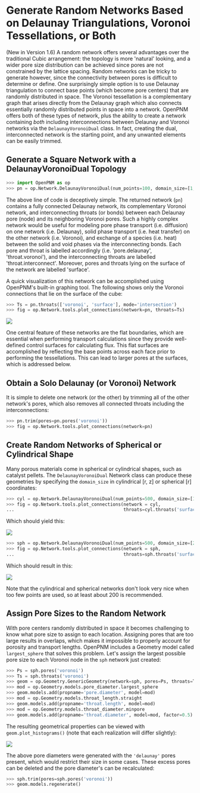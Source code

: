 # Generate Random Networks Based on Delaunay Triangulations,  Voronoi Tessellations, or Both

(New in Version 1.6)  A random network offers several advantages over the traditional Cubic arrangement: the topology is more 'natural' looking, and a wider pore size distribution can be achieved since pores are not constrained by the lattice spacing.  Random networks can be tricky to generate however, since the connectivity between pores is difficult to determine or define.  One surprisingly simple option is to use Delaunay triangulation to connect base points (which become pore centers) that are randomly distributed in space.  The Voronoi tessellation is a complementary graph that arises directly from the Delaunay graph which also connects essentially randomly distributed points in space into a network.  OpenPNM offers both of these types of network, plus the ability to create a network containing *both* including interconnections between Delaunay and Voronoi networks via the ```DelaunayVoronoiDual``` class.  In fact, creating the dual, interconnected network is the starting point, and any unwanted elements can be easily trimmed.

## Generate a Square Network with a DelaunayVoronoiDual Topology

``` python
>>> import OpenPNM as op
>>> pn = op.Network.DelaunayVoronoiDual(num_points=100, domain_size=[1, 1, 1])

```

The above line of code is deceptively simple.  The returned network (```pn```) contains a fully connected Delaunay network, its complementary Voronoi network, and interconnecting throats (or bonds) between each Delaunay pore (node) and its neighboring Voronoi pores.  Such a highly complex network would be useful for modeling pore phase transport (i.e. diffusion) on one network (i.e. Delaunay), solid phase transport (i.e. heat transfer) on the other network (i.e. Voronoi), and exchange of a species (i.e. heat) between the solid and void phases via the interconnecting bonds.  Each pore and throat is labelled accordingly (i.e. 'pore.delaunay', 'throat.voronoi'), and the interconnecting throats are labelled 'throat.interconnect'.  Moreover, pores and throats lying on the surface of the network are labelled 'surface'.  

A quick visualization of this network can be accomplished using OpenPNM's built-in graphing tool.  The following shows only the Voronoi connections that lie on the surface of the cube:

``` python
>>> Ts = pn.throats(['voronoi', 'surface'], mode='intersection')
>>> fig = op.Network.tools.plot_connections(network=pn, throats=Ts)

```

![](https://i.imgur.com/YDBtnFK.png)

One central feature of these networks are the flat boundaries, which are essential when performing transport calculations since they provide well-defined control surfaces for calculating flux.  This flat surfaces are accomplished by reflecting the base points across each face prior to performing the tessellations.  This can lead to larger pores at the surfaces, which is addressed below.

## Obtain a Solo Delaunay (or Voronoi) Network

It is simple to delete one network (or the other) by trimming all of the other network's pores, which also removes all connected throats including the interconnections:

``` python
>>> pn.trim(pores=pn.pores('voronoi'))
>>> fig = op.Network.tools.plot_connections(network=pn)

```

## Create Random Networks of Spherical or Cylindrical Shape

Many porous materials come in spherical or cylindrical shapes, such as catalyst pellets.  The ```DelaunayVoronoiDual``` Network class can produce these geometries by specifying the ```domain_size``` in cylindrical [r, z] or spherical [r] coordinates:

``` python
>>> cyl = op.Network.DelaunayVoronoiDual(num_points=500, domain_size=[1, 5])
>>> fig = op.Network.tools.plot_connections(network = cyl,
...                                         throats=cyl.throats('surface'))

```

Which should yield this:

![](http://i.imgur.com/zzegpym.png)

``` python
>>> sph = op.Network.DelaunayVoronoiDual(num_points=500, domain_size=[2])
>>> fig = op.Network.tools.plot_connections(network = sph,
...                                         throats=sph.throats('surface'))

```

Which should result in this:

![](http://i.imgur.com/Lg9S8q1.png)

Note that the cylindrical and spherical networks don't look very nice when too few points are used, so at least about 200 is recommended.  

## Assign Pore Sizes to the Random Network

With pore centers randomly distributed in space it becomes challenging to know what pore size to assign to each location.  Assigning pores that are too large results in overlaps, which makes it impossible to properly account for porosity and transport lengths.  OpenPNM includes a Geometry model called ```largest_sphere``` that solves this problem.  Let's assign the largest possible pore size to each Voronoi node in the ```sph``` network just created:

``` python
>>> Ps = sph.pores('voronoi')
>>> Ts = sph.throats('voronoi')
>>> geom = op.Geometry.GenericGeometry(network=sph, pores=Ps, throats=Ts)
>>> mod = op.Geometry.models.pore_diameter.largest_sphere
>>> geom.models.add(propname='pore.diameter', model=mod)
>>> mod = op.Geometry.models.throat_length.straight
>>> geom.models.add(propname='throat.length', model=mod)
>>> mod = op.Geometry.models.throat_diameter.minpore
>>> geom.models.add(propname='throat.diameter', model=mod, factor=0.5)
```

The resulting geometrical properties can be viewed with ```geom.plot_histograms()``` (note that each realization will differ slightly):

![](https://i.imgur.com/4XQTWfi.png)

The above pore diameters were generated with the ```'delaunay'``` pores present, which would restrict their size in some cases.  These excess pores can be deleted and the pore diameter's can be recalculated:

``` python
>>> sph.trim(pores=sph.pores('voronoi'))
>>> geom.models.regenerate()

```
